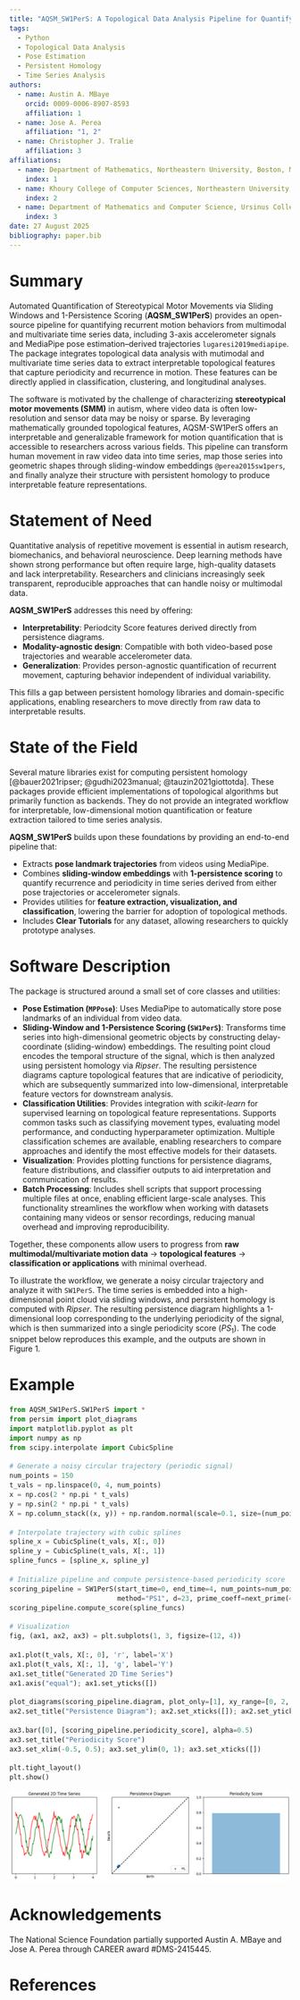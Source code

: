 ```yaml
---
title: "AQSM_SW1PerS: A Topological Data Analysis Pipeline for Quantifying Recurrent Motion in Multimodal and Multivariate Time Series Data"
tags:
  - Python
  - Topological Data Analysis
  - Pose Estimation
  - Persistent Homology
  - Time Series Analysis
authors:
  - name: Austin A. MBaye
    orcid: 0009-0006-8907-8593
    affiliation: 1
  - name: Jose A. Perea
    affiliation: "1, 2"
  - name: Christopher J. Tralie
    affiliation: 3
affiliations:
  - name: Department of Mathematics, Northeastern University, Boston, MA, USA
    index: 1
  - name: Khoury College of Computer Sciences, Northeastern University, Boston, MA, USA
    index: 2
  - name: Department of Mathematics and Computer Science, Ursinus College, Collegeville, PA, USA
    index: 3
date: 27 August 2025
bibliography: paper.bib
---
```


# Summary

Automated Quantification of Stereotypical Motor Movements via Sliding Windows and 1-Persistence Scoring (**AQSM_SW1PerS**) provides an open-source pipeline for quantifying recurrent motion behaviors from multimodal and multivariate time series data, including 3-axis accelerometer signals and MediaPipe pose estimation–derived trajectories `lugaresi2019mediapipe`. The package integrates topological data analysis with mutimodal and multivariate time series data to extract interpretable topological features that capture periodicity and recurrence in motion. These features can be directly applied in classification, clustering, and longitudinal analyses.

The software is motivated by the challenge of characterizing **stereotypical motor movements (SMM)** in autism, where video data is often low-resolution and sensor data may be noisy or sparse. By leveraging mathematically grounded topological features, AQSM-SW1PerS offers an interpretable and generalizable framework for motion quantification that is accessible to researchers across various fields. This pipeline can transform human movement in raw video data into time series, map those series into geometric shapes through sliding-window embeddings `@perea2015sw1pers`, and finally analyze their structure with persistent homology to produce interpretable feature representations.
 
# Statement of Need

Quantitative analysis of repetitive movement is essential in autism research, biomechanics, and behavioral neuroscience. Deep learning methods have shown strong performance but often require large, high-quality datasets and lack interpretability. Researchers and clinicians increasingly seek transparent, reproducible approaches that can handle noisy or multimodal data.

**AQSM_SW1PerS** addresses this need by offering:

- **Interpretability**: Periodcity Score features derived directly from persistence diagrams.  
- **Modality-agnostic design**: Compatible with both video-based pose trajectories and wearable accelerometer data.  
- **Generalization**: Provides person-agnostic quantification of recurrent movement, capturing behavior independent of individual variability.  

This fills a gap between persistent homology libraries and domain-specific applications, enabling researchers to move directly from raw data to interpretable results.

# State of the Field

Several mature libraries exist for computing persistent homology [@bauer2021ripser; @gudhi2023manual; @tauzin2021giottotda]. These packages provide efficient implementations of topological algorithms but primarily function as backends. They do not provide an integrated workflow for interpretable, low-dimensional motion quantification or feature extraction tailored to time series analysis.

**AQSM_SW1PerS** builds upon these foundations by providing an end-to-end pipeline that:

- Extracts **pose landmark trajectories** from videos using MediaPipe.  
- Combines **sliding-window embeddings** with **1-persistence scoring** to quantify recurrence and periodicity in time series derived from either pose trajectories or accelerometer signals.  
- Provides utilities for **feature extraction, visualization, and classification**, lowering the barrier for adoption of topological methods.  
- Includes **Clear Tutorials** for any dataset, allowing researchers to quickly prototype analyses.  

# Software Description

The package is structured around a small set of core classes and utilities:

- **Pose Estimation (`MPPose`)**: Uses MediaPipe to automatically store pose landmarks of an individual from video data. 
- **Sliding-Window and 1-Persistence Scoring (`SW1PerS`)**: Transforms time series into high-dimensional geometric objects by constructing delay-coordinate (sliding-window) embeddings. The resulting point cloud encodes the temporal structure of the signal, which is then analyzed using persistent homology via *Ripser*. The resulting persistence diagrams capture topological features that are indicative of periodicity, which are subsequently summarized into low-dimensional, interpretable feature vectors for downstream analysis.
- **Classification Utilities**: Provides integration with *scikit-learn* for supervised learning on topological feature representations. Supports common tasks such as classifying movement types, evaluating model performance, and conducting hyperparameter optimization. Multiple classification schemes are available, enabling researchers to compare approaches and identify the most effective models for their datasets.
- **Visualization**: Provides plotting functions for persistence diagrams, feature distributions, and classifier outputs to aid interpretation and communication of results.
- **Batch Processing**: Includes shell scripts that support processing multiple files at once, enabling efficient large-scale analyses. This functionality streamlines the workflow when working with datasets containing many videos or sensor recordings, reducing manual overhead and improving reproducibility.

Together, these components allow users to progress from **raw multimodal/multivariate motion data** → **topological features** → **classification or applications** with minimal overhead.

To illustrate the workflow, we generate a noisy circular trajectory and analyze it with `SW1PerS`. The time series is embedded into a high-dimensional point cloud via sliding windows, and persistent homology is computed with *Ripser*. The resulting persistence diagram highlights a 1-dimensional loop corresponding to the underlying periodicity of the signal, which is then summarized into a single periodicity score ($PS_1$). The code snippet below reproduces this example, and the outputs are shown in Figure&nbsp;1.


# Example

```python
from AQSM_SW1PerS.SW1PerS import *
from persim import plot_diagrams
import matplotlib.pyplot as plt
import numpy as np
from scipy.interpolate import CubicSpline

# Generate a noisy circular trajectory (periodic signal)
num_points = 150
t_vals = np.linspace(0, 4, num_points)
x = np.cos(2 * np.pi * t_vals)
y = np.sin(2 * np.pi * t_vals)
X = np.column_stack((x, y)) + np.random.normal(scale=0.1, size=(num_points, 2))

# Interpolate trajectory with cubic splines
spline_x = CubicSpline(t_vals, X[:, 0])
spline_y = CubicSpline(t_vals, X[:, 1])
spline_funcs = [spline_x, spline_y]

# Initialize pipeline and compute persistence-based periodicity score
scoring_pipeline = SW1PerS(start_time=0, end_time=4, num_points=num_points,
                           method="PS1", d=23, prime_coeff=next_prime(46))
scoring_pipeline.compute_score(spline_funcs)

# Visualization
fig, (ax1, ax2, ax3) = plt.subplots(1, 3, figsize=(12, 4))

ax1.plot(t_vals, X[:, 0], 'r', label='X')
ax1.plot(t_vals, X[:, 1], 'g', label='Y')
ax1.set_title("Generated 2D Time Series")
ax1.axis("equal"); ax1.set_yticks([])

plot_diagrams(scoring_pipeline.diagram, plot_only=[1], xy_range=[0, 2, 0, 2], ax=ax2)
ax2.set_title("Persistence Diagram"); ax2.set_xticks([]); ax2.set_yticks([])

ax3.bar([0], [scoring_pipeline.periodicity_score], alpha=0.5)
ax3.set_title("Periodicity Score")
ax3.set_xlim(-0.5, 0.5); ax3.set_ylim(0, 1); ax3.set_xticks([])

plt.tight_layout()
plt.show()
```
![Example workflow: (a) a noisy circular trajectory represented as a 2D time series, (b) the corresponding persistence diagram showing a prominent 1-dimensional loop, and (c) the periodicity score presented as a single value derived from the diagram. Together, these demonstrate how AQSM-SW1PerS extracts interpretable topological features that capture recurrent structure in time series data.](../Visualizations/demo_time_series.png)


# Acknowledgements

The National Science Foundation partially supported Austin A. MBaye and Jose A. Perea through CAREER award #DMS-2415445.

# References

